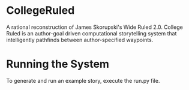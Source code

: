 # CollegeRuled
A rational reconstruction of James Skorupski's Wide Ruled 2.0. College Ruled is an author-goal driven computational storytelling system that intelligently pathfinds between author-specified waypoints.

# Running the System
To generate and run an example story, execute the run.py file.
